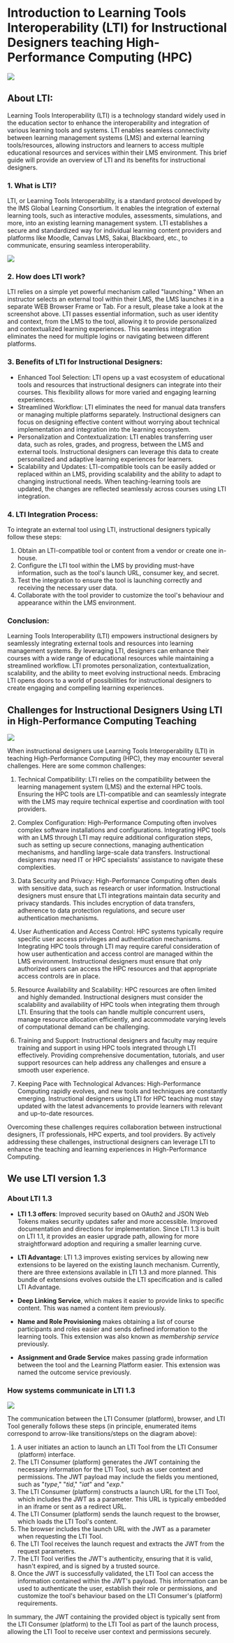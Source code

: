 
# Introduction to Learning Tools Interoperability (LTI) for Instructional Designers teaching High-Performance Computing (HPC)

![](./images/lti-01.png)


## About LTI:
Learning Tools Interoperability (LTI) is a technology standard widely used in the education sector to enhance the interoperability and integration of various learning tools and systems. LTI enables seamless connectivity between learning management systems (LMS) and external learning tools/resources, allowing instructors and learners to access multiple educational resources and services within their LMS environment. This brief guide will provide an overview of LTI and its benefits for instructional designers.

### 1. What is LTI?
LTI, or Learning Tools Interoperability, is a standard protocol developed by the IMS Global Learning Consortium. It enables the integration of external learning tools, such as interactive modules, assessments, simulations, and more, into an existing learning management system. LTI establishes a secure and standardized way for individual learning content providers and platforms like Moodle, Canvas LMS, Sakai, Blackboard, etc., to communicate, ensuring seamless interoperability.

![](./images/lti-04.png)

### 2. How does LTI work?
LTI relies on a simple yet powerful mechanism called "launching." When an instructor selects an external tool within their LMS, the LMS launches it in a separate WEB Browser Frame or Tab. For a result, please take a look at the screenshot above. LTI passes essential information, such as user identity and context, from the LMS to the tool, allowing it to provide personalized and contextualized learning experiences. This seamless integration eliminates the need for multiple logins or navigating between different platforms.

### 3. Benefits of LTI for Instructional Designers:
- Enhanced Tool Selection: LTI opens up a vast ecosystem of educational tools and resources that instructional designers can integrate into their courses. This flexibility allows for more varied and engaging learning experiences.
- Streamlined Workflow: LTI eliminates the need for manual data transfers or managing multiple platforms separately. Instructional designers can focus on designing effective content without worrying about technical implementation and integration into the learning ecosystem.
- Personalization and Contextualization: LTI enables transferring user data, such as roles, grades, and progress, between the LMS and external tools. Instructional designers can leverage this data to create personalized and adaptive learning experiences for learners.
- Scalability and Updates: LTI-compatible tools can be easily added or replaced within an LMS, providing scalability and the ability to adapt to changing instructional needs. When teaching-learning tools are updated, the changes are reflected seamlessly across courses using LTI integration.

### 4. LTI Integration Process:
To integrate an external tool using LTI, instructional designers typically follow these steps:
1. Obtain an LTI-compatible tool or content from a vendor or create one in-house.
2. Configure the LTI tool within the LMS by providing must-have information, such as the tool's launch URL, consumer key, and secret.
3. Test the integration to ensure the tool is launching correctly and receiving the necessary user data.
4. Collaborate with the tool provider to customize the tool's behaviour and appearance within the LMS environment.

### Conclusion:
Learning Tools Interoperability (LTI) empowers instructional designers by seamlessly integrating external tools and resources into learning management systems. By leveraging LTI, designers can enhance their courses with a wide range of educational resources while maintaining a streamlined workflow. LTI promotes personalization, contextualization, scalability, and the ability to meet evolving instructional needs. Embracing LTI opens doors to a world of possibilities for instructional designers to create engaging and compelling learning experiences.

## Challenges for Instructional Designers Using LTI in High-Performance Computing Teaching

![](./images/lti-02.png)

When instructional designers use Learning Tools Interoperability (LTI) in teaching High-Performance Computing (HPC), they may encounter several challenges. Here are some common challenges:

1. Technical Compatibility: LTI relies on the compatibility between the learning management system (LMS) and the external HPC tools. Ensuring the HPC tools are LTI-compatible and can seamlessly integrate with the LMS may require technical expertise and coordination with tool providers.

2. Complex Configuration: High-Performance Computing often involves complex software installations and configurations. Integrating HPC tools with an LMS through LTI may require additional configuration steps, such as setting up secure connections, managing authentication mechanisms, and handling large-scale data transfers. Instructional designers may need IT or HPC specialists' assistance to navigate these complexities.

3. Data Security and Privacy: High-Performance Computing often deals with sensitive data, such as research or user information. Instructional designers must ensure that LTI integrations maintain data security and privacy standards. This includes encryption of data transfers, adherence to data protection regulations, and secure user authentication mechanisms.

4. User Authentication and Access Control: HPC systems typically require specific user access privileges and authentication mechanisms. Integrating HPC tools through LTI may require careful consideration of how user authentication and access control are managed within the LMS environment. Instructional designers must ensure that only authorized users can access the HPC resources and that appropriate access controls are in place.

5. Resource Availability and Scalability: HPC resources are often limited and highly demanded. Instructional designers must consider the scalability and availability of HPC tools when integrating them through LTI. Ensuring that the tools can handle multiple concurrent users, manage resource allocation efficiently, and accommodate varying levels of computational demand can be challenging.

6. Training and Support: Instructional designers and faculty may require training and support in using HPC tools integrated through LTI effectively. Providing comprehensive documentation, tutorials, and user support resources can help address any challenges and ensure a smooth user experience.

7. Keeping Pace with Technological Advances: High-Performance Computing rapidly evolves, and new tools and techniques are constantly emerging. Instructional designers using LTI for HPC teaching must stay updated with the latest advancements to provide learners with relevant and up-to-date resources.

Overcoming these challenges requires collaboration between instructional designers, IT professionals, HPC experts, and tool providers. By actively addressing these challenges, instructional designers can leverage LTI to enhance the teaching and learning experiences in High-Performance Computing.


## We use LTI version 1.3

### About LTI 1.3
 - **LTI 1.3 offers**: 
Improved security based on OAuth2 and JSON Web Tokens makes security updates safer and more accessible. 
Improved documentation and directions for implementation.
Since LTI 1.3 is built on LTI 1.1, it provides an easier upgrade path, allowing for more straightforward adoption and requiring a smaller learning curve. 

- **LTI Advantage**:
LTI 1.3 improves existing services by allowing new extensions to be layered on the existing launch mechanism. Currently, there are three extensions available in LTI 1.3 and more planned. This bundle of extensions evolves outside the LTI specification and is called LTI Advantage.

- **Deep Linking Service**, which makes it easier to provide links to specific content. This was named a content item previously.

- **Name and Role Provisioning** makes obtaining a list of course participants and roles easier and sends defined information to the learning tools. This extension was also known as *membership service* previously.
  
- **Assignment and Grade Service** makes passing grade information between the tool and the Learning Platform easier. This extension was named the outcome service previously.


### How systems communicate in LTI 1.3

![](./images/lti-03.png)

The communication between the LTI Consumer (platform), browser, and LTI Tool generally follows these steps (in principle, enumerated items correspond to arrow-like transitions/steps on the diagram above):
1. A user initiates an action to launch an LTI Tool from the LTI Consumer (platform) interface.
2. The LTI Consumer (platform) generates the JWT containing the necessary information for the LTI Tool, such as user context and permissions. The JWT payload may include the fields you mentioned, such as "*type*," "*tid*," "*iat*" and "*exp*."
3. The LTI Consumer (platform) constructs a launch URL for the LTI Tool, which includes the JWT as a parameter. This URL is typically embedded in an iframe or sent as a redirect URL.
4. The LTI Consumer (platform) sends the launch request to the browser, which loads the LTI Tool's content.
5. The browser includes the launch URL with the JWT as a parameter when requesting the LTI Tool.
6. The LTI Tool receives the launch request and extracts the JWT from the request parameters.
7. The LTI Tool verifies the JWT's authenticity, ensuring that it is valid, hasn't expired, and is signed by a trusted source.
8. Once the JWT is successfully validated, the LTI Tool can access the information contained within the JWT's payload. This information can be used to authenticate the user, establish their role or permissions, and customize the tool's behaviour based on the LTI Consumer's (platform) requirements.

In summary, the JWT containing the provided object is typically sent from the LTI Consumer (platform) to the LTI Tool as part of the launch process, allowing the LTI Tool to receive user context and permissions securely.
